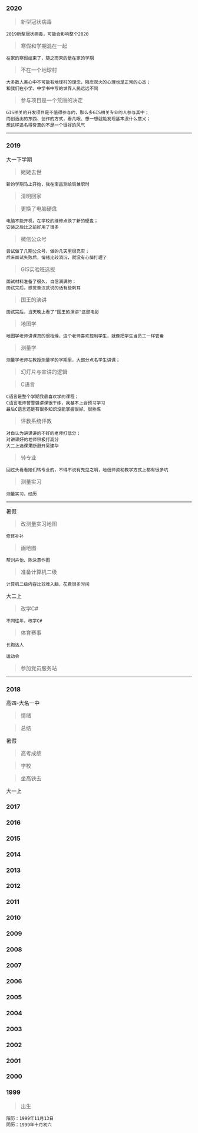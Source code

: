 ### 2020
> 新型冠状病毒
	
	2019新型冠状病毒，可能会影响整个2020
> 寒假和学期混在一起 

	在家的寒假结束了，随之而来的是在家的学期
> 不在一个地球村
	
	大多数人类心中不可能有地球村的理念，隔岸观火的心理也是正常的心态；
	和我们在小学、中学书中写的世界人民远远不同
> 参与项目是一个荒唐的决定

	GIS相关的开发项目是不值得参与的，那么多GIS相关专业的人参与其中；
	而创造出的东西、创作的方式，看几眼、想一想就能发现基本没什么意义；
	想这样追名得誉真的不是一个很好的风气
	
---
### 2019
大一下学期
> 姥姥去世
	
	新的学期马上开始，我在南昌测绘局兼职时

> 清明回家
	
> 更换了电脑硬盘

	电脑不能开机，在学校的维修点换了新的硬盘；
	安装之后比之前好用了很多
> 微信公众号

	尝试做了几期公众号，做的几天里很充实；
	后来面试失败后，情绪比较消沉，就没有心情打理了
> GIS实验班选拔
	
	面试材料准备了很久，自信满满的；
	面试完后，感觉章汉武说的话有些刺耳

> 国王的演讲
	
	面试完后，当天晚上看了"国王的演讲"这部电影

> 地图学
	
	地图学老师讲课真的很枯燥，这个老师喜欢控制学生，就像把学生当员工一样管着
> 测量学
	
	测量学老师在教授测量学的学期里，大部分点名学生讲课；
> 幻灯片与宣讲的逻辑

> C语言
	
	C语言是整个学期我最喜欢学的课程；
	C语言老师曾雪强讲课很干练，我基本上会预习学习
	最后C语言还是有很多知识没能掌握很好、很熟练
> 评教系统评教
	
	对自认为讲课讲的不好的老师打低分；
	对讲课好的老师积极打高分
	大二上选课果断避开吴建华
> 转专业

	回过头看看她们转专业的，不得不说有先见之明，地信师资和教学方式上都有很多坑
> 测量实习

	测量实习，经历

---
暑假
> 改测量实习地图

	修修补补
> 画地图

	帮刘卉怡、陈泳意作图
> 准备计算机二级
	
	计算机二级内容比较难入脑，花费很多时间
大二上
> 改学C#
	
	不同往年，改学C#
> 体育赛事

	长跑达人
	
	运动会
> 参加党员服务站
---
### 2018
高四-大名一中
> 情绪

> 总结


暑假
> 高考成绩

> 学校

> 坐高铁去

大一上
### 2017
### 2016
### 2015
### 2014
### 2013
### 2012
### 2011
### 2010
### 2009
### 2008
### 2007
### 2006
### 2005
### 2004
### 2003
### 2002
### 2001
### 2000
### 1999
> 出生
	
	阳历：1999年11月13日
	阴历：1999年十月初六
	